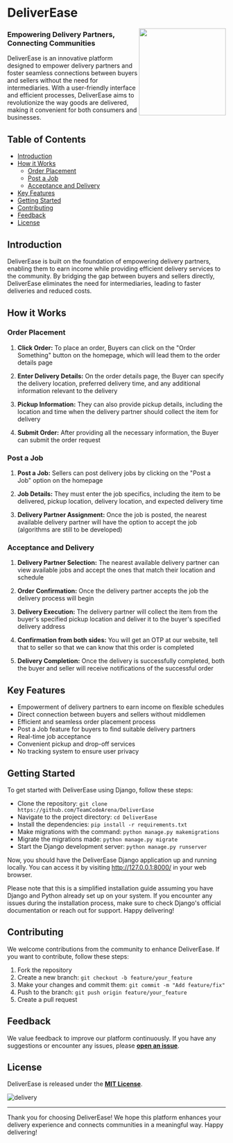 <!-- Documentation start -->
# DeliverEase 

<img align="right" width="200" src="https://gcdnb.pbrd.co/images/UkjcafJdZxhy.png"></a>

### Empowering Delivery Partners, Connecting Communities

<!--![DeliverEase Logo](https://gcdnb.pbrd.co/images/nlDr0mgn0Nkp.png)-->

DeliverEase is an innovative platform designed to empower delivery partners and foster seamless connections between buyers and sellers without the need for intermediaries. With a user-friendly interface and efficient processes, DeliverEase aims to revolutionize the way goods are delivered, making it convenient for both consumers and businesses.

## Table of Contents

- [Introduction](#introduction)
- [How it Works](#how-it-works)
  - [Order Placement](#order-placement)
  - [Post a Job](#post-a-job)
  - [Acceptance and Delivery](#acceptance-and-delivery)
- [Key Features](#key-features)
- [Getting Started](#getting-started)
- [Contributing](#contributing)
- [Feedback](#feedback)
- [License](#license)

## Introduction

DeliverEase is built on the foundation of empowering delivery partners, enabling them to earn income while providing efficient delivery services to the community. By bridging the gap between buyers and sellers directly, DeliverEase eliminates the need for intermediaries, leading to faster deliveries and reduced costs.

## How it Works

### Order Placement

1. **Click Order:** To place an order, Buyers can click on the "Order Something" button on the homepage, which will lead them to the order details page

2. **Enter Delivery Details:** On the order details page, the Buyer can specify the delivery location, preferred delivery time, and any additional information relevant to the delivery

3. **Pickup Information:** They can also provide pickup details, including the location and time when the delivery partner should collect the item for delivery

4. **Submit Order:** After providing all the necessary information, the Buyer can submit the order request

### Post a Job

1. **Post a Job:** Sellers can post delivery jobs by clicking on the "Post a Job" option on the homepage

2. **Job Details:** They must enter the job specifics, including the item to be delivered, pickup location, delivery location, and expected delivery time

3. **Delivery Partner Assignment:** Once the job is posted, the nearest available delivery partner will have the option to accept the job (algorithms are still to be developed)

### Acceptance and Delivery

1. **Delivery Partner Selection:** The nearest available delivery partner can view available jobs and accept the ones that match their location and schedule

2. **Order Confirmation:** Once the delivery partner accepts the job the delivery process will begin

3. **Delivery Execution:** The delivery partner will collect the item from the buyer's specified pickup location and deliver it to the buyer's specified delivery address

4. **Confirmation from both sides:** You will get an OTP at our website, tell that to seller so that we can know that this order is completed

5. **Delivery Completion:** Once the delivery is successfully completed, both the buyer and seller will receive notifications of the successful order

## Key Features

- Empowerment of delivery partners to earn income on flexible schedules
- Direct connection between buyers and sellers without middlemen
- Efficient and seamless order placement process
- Post a Job feature for buyers to find suitable delivery partners
- Real-time job acceptance
- Convenient pickup and drop-off services
- No tracking system to ensure user privacy

## Getting Started

To get started with DeliverEase using Django, follow these steps:

- Clone the repository: `git clone https://github.com/TeamCodeArena/DeliverEase`
- Navigate to the project directory: `cd DeliverEase`
- Install the dependencies: `pip install -r requirements.txt`
- Make migrations with the command: `python manage.py makemigrations`
- Migrate the migrations made: `python manage.py migrate`
- Start the Django development server: `python manage.py runserver`

Now, you should have the DeliverEase Django application up and running locally. You can access it by visiting http://127.0.0.1:8000/ in your web browser.

Please note that this is a simplified installation guide assuming you have Django and Python already set up on your system. If you encounter any issues during the installation process, make sure to check Django's official documentation or reach out for support. Happy delivering!

## Contributing

We welcome contributions from the community to enhance DeliverEase. If you want to contribute, follow these steps:

1. Fork the repository
2. Create a new branch: `git checkout -b feature/your_feature`
3. Make your changes and commit them: `git commit -m "Add feature/fix"`
4. Push to the branch: `git push origin feature/your_feature`
5. Create a pull request

## Feedback

We value feedback to improve our platform continuously. If you have any suggestions or encounter any issues, please [**open an issue**](https://github.com/TeamCodeArena/DeliverEase/issues).

## License

DeliverEase is released under the [**MIT License**](https://opensource.org/licenses/MIT).

<!-- ToDo: Link LICENSE file 
See [**`LICENSE`**](LICENSE)
-->

![delivery](https://gcdnb.pbrd.co/images/GbLnj1MXCQRu.jpg?o=1)


---

Thank you for choosing DeliverEase! We hope this platform enhances your delivery experience and connects communities in a meaningful way. Happy delivering!
<!-- Documentation end -->